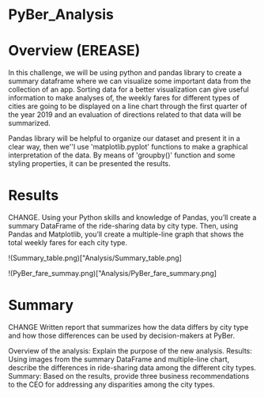 # PyBer_Analysis

# Overview (EREASE)

In this challenge, we will be using python and pandas library to create a summary dataframe where we can visualize some important data from the collection of an app. Sorting data for a better visualization can give useful information to make analyses of, the weekly fares for different types of cities are going to be displayed on a line chart through the first quarter of the year 2019 and an evaluation of directions related to that data will be summarized.

Pandas library will be helpful to organize our dataset and present it in a clear way, then we''l use 'matplotlib.pyplot' functions to make a graphical interpretation of the data. By means of 'groupby()' function and some styling properties, it can be presented the results.  

# Results 
CHANGE. Using your Python skills and knowledge of Pandas, you’ll create a summary DataFrame of the ride-sharing data by city type. Then, using Pandas and Matplotlib, you’ll create a multiple-line graph that shows the total weekly fares for each city type. 

!(Summary_table.png)["Analysis/Summary_table.png]

!(PyBer_fare_summay.png)["Analysis/PyBer_fare_summary.png]

# Summary

CHANGE Written report that summarizes how the data differs by city type and how those differences can be used by decision-makers at PyBer.

Overview of the analysis: Explain the purpose of the new analysis.
Results: Using images from the summary DataFrame and multiple-line chart, describe the differences in ride-sharing data among the different city types.
Summary: Based on the results, provide three business recommendations to the CEO for addressing any disparities among the city types.

